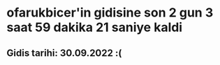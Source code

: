 # ofarukbicer'in gidisine son 2 gun 3 saat 59 dakika 21 saniye kaldi

## Gidis tarihi: 30.09.2022 :(